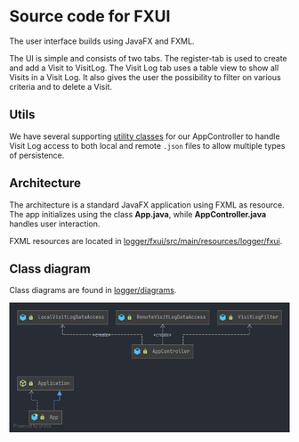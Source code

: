 # Source code for FXUI

The user interface builds using JavaFX and FXML.

The UI is simple and consists of two tabs. The register-tab is used to create and add a Visit to VisitLog. The Visit Log tab uses a table view to show all Visits in a Visit Log. It also gives the user the possibility to filter on various criteria and to delete a Visit.

## Utils

We have several supporting [utility classes](utils/) for our AppController to handle Visit Log access to both local and remote `.json` files to allow multiple types of persistence.

## Architecture

The architecture is a standard JavaFX application using FXML as  resource. The app initializes using the class **App.java**, while **AppController.java** handles user interaction.

FXML resources are located in [logger/fxui/src/main/resources/logger/fxui](logger/fxui/src/main/resources/logger/fxui).

## Class diagram

Class diagrams are found in [logger/diagrams](logger/diagrams).

![Fxui class diagram](/logger/diagrams/fxui_class_diagram.png)